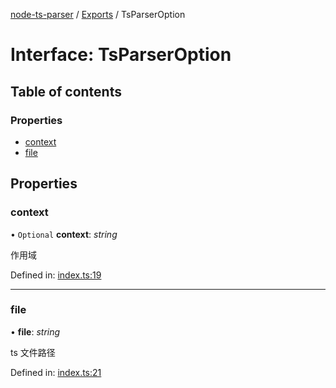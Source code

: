[node-ts-parser](../README.md) / [Exports](../modules.md) / TsParserOption

# Interface: TsParserOption

## Table of contents

### Properties

- [context](tsparseroption.md#context)
- [file](tsparseroption.md#file)

## Properties

### context

• `Optional` **context**: *string*

作用域

Defined in: [index.ts:19](https://github.com/jackness1208/node-ts-parser/blob/ebc41d9/src/index.ts#L19)

___

### file

• **file**: *string*

ts 文件路径

Defined in: [index.ts:21](https://github.com/jackness1208/node-ts-parser/blob/ebc41d9/src/index.ts#L21)
